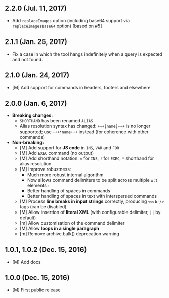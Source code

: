 ## 2.2.0 (Jul. 11, 2017)

* Add `replaceImages` option (including base64 support via `replaceImagesBase64` option) [based on #5]

## 2.1.1 (Jan. 25, 2017)

* Fix a case in which the tool hangs indefinitely when a query is expected and not found.

## 2.1.0 (Jan. 24, 2017)

* [M] Add support for commands in headers, footers and elsewhere

## 2.0.0 (Jan. 6, 2017)

* **Breaking changes:**
    * `SHORTHAND` has been renamed `ALIAS`
    * Alias resolution syntax has changed: `+++[name]+++` is no longer supported; use `+++*name+++` instead (for coherence with other commands)
* **Non-breaking:**
    * [M] Add support for **JS code** in `INS`, `VAR` and `FOR`
    * [M] Add `EXEC` command (no output)
    * [M] Add shorthand notation: `=` for `INS`, `!` for `EXEC`, `*` shorthand for alias resolution
    * [M] Improve robustness:
        - Much more robust internal algorithm
        - Now allows command delimiters to be split across multiple `w:t` elements+
        - Better handling of spaces in commands
        - Better handling of spaces in text with interspersed commands
    * [M] Process **line breaks in input strings** correctly, producing `<w:br/>` tags (can be disabled)
    * [M] Allow insertion of **literal XML** (with configurable delimiter, `||` by default)
    * [m] Allow customisation of the command delimiter
    * [M] Allow **loops in a single paragraph**
    * [m] Remove archive.bulk() deprecation warning

## 1.0.1, 1.0.2 (Dec. 15, 2016)

* [M] Add docs

## 1.0.0 (Dec. 15, 2016)

* [M] First public release

